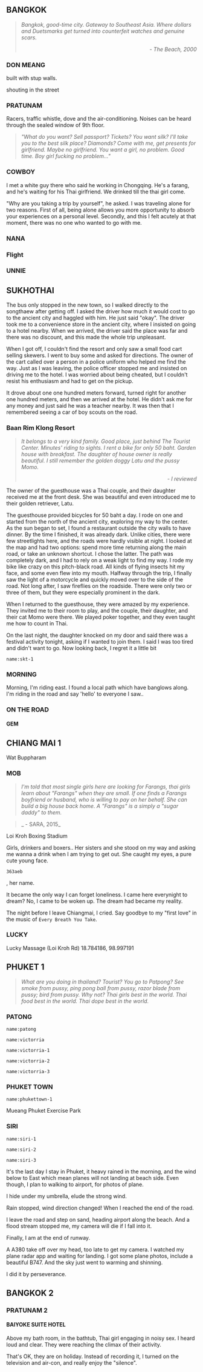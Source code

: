 ## BANGKOK

> _Bangkok, good-time city. Gateway to Southeast Asia. Where dollars and Duetsmarks get turned into counterfeit watches and genuine scars._
> <div style="text-align: right"><em>- The Beach, 2000</em></div>

### DON MEANG

<a-flight flight="FD2557" departure="CKG" departure-time="2013-10-08 11:10" destination="DMK" arrive-time="2013-10-08 13:20"></a-flight>

<a-map driving="13.9181208,100.6009837,A1 Bus|13.802285,100.5545711,Mo Chit"></a-map>

built with stup walls.

shouting in the street

### PRATUNAM

<a-hotel name="Baiyoke Suite Hotel" date="2013-10-09" nights="3" points="13.7530194,100.5373002"></a-hotel>

Racers, traffic whistle, dove and the air-conditioning.
Noises can be heard through the sealed window of 9th floor.

> _"What do you want? Sell passport? Tickets? You want silk? I'll take you to the best silk place? Diamonds? Come with me, get presents for girlfriend. Maybe no girlfriend. You want a girl, no problem. Good time. Boy girl fucking no problem..."_

### COWBOY

I met a white guy there who said he working in Chongqing. He's a farang, and he's waiting for his Thai girlfriend.
We drinked till the thai girl come.

"Why are you taking a trip by yourself", he asked.
I was traveling alone for two reasons. First of all, being alone allows you more opportunity to absorb your experiences on a personal level. Secondly, and this I felt acutely at that moment, there was no one who wanted to go with me.

### NANA

### Flight


<a-map walking="13.7284643,100.5339654,Sala Daeng|13.7275959,100.5336985,Flight Experience"></a-map>

### UNNIE

<a-map walking="13.7377986,100.5171146,Hua Lamphong|13.7408755,100.5175149,.|13.7423625,100.5064562,China Town"></a-map>

<a-secret name="unnie"></a-secret>

<a-secret name="body2body"></a-secret>

## SUKHOTHAI

<a-map driving="13.813143,100.548074,Mo Chit Bus Station|17.014624,99.812901,Sukhothai Bus Terminal"></a-map>

The bus only stopped in the new town, so I walked directly to the songthaew after getting off. I asked the driver how much it would cost to go to the ancient city and haggled with him. He just said "okay". The driver took me to a convenience store in the ancient city, where I insisted on going to a hotel nearby. When we arrived, the driver said the place was far and there was no discount, and this made the whole trip unpleasant.

When I got off, I couldn't find the resort and only saw a small food cart selling skewers. I went to buy some and asked for directions. The owner of the cart called over a person in a police uniform who helped me find the way. Just as I was leaving, the police officer stopped me and insisted on driving me to the hotel. I was worried about being cheated, but I couldn't resist his enthusiasm and had to get on the pickup.

It drove about one one hundred meters forward, turned right for another one hundred meters, and then we arrived at the hotel. He didn't ask me for any money and just said he was a teacher nearby. It was then that I remembered seeing a car of boy scouts on the road.







<a-map driving="17.030496,99.702936,Tourist Information Center|17.032004,99.702915|17.031670,99.706329,Baan Rim Klong Resort"></a-map>

### Baan Rim Klong Resort

> _It belongs to a very kind family._
> _Good place, just behind The Tourist Center._
> _Minutes' riding to sights._
> _I rent a bike for only 50 baht._
> _Garden house with breakfast._
> _The daughter of house owner is really beautiful._
> _I still remember the golden doggy Latu and the pussy Momo._
> <div style="text-align: right"><em>- I reviewed</em></div>

<a-hotel name="Baan Rim Klong Resort" date="2013-10-12" nights="2" points="17.031670,99.706329"></a-hotel>

The owner of the guesthouse was a Thai couple, and their daughter received me at the front desk. She was beautiful and even introduced me to their golden retriever, Latu.

The guesthouse provided bicycles for 50 baht a day. I rode on one and started from the north of the ancient city, exploring my way to the center. As the sun began to set, I found a restaurant outside the city walls to have dinner. By the time I finished, it was already dark. Unlike cities, there were few streetlights here, and the roads were hardly visible at night. I looked at the map and had two options: spend more time returning along the main road, or take an unknown shortcut. I chose the latter. The path was completely dark, and I had to rely on a weak light to find my way. I rode my bike like crazy on this pitch-black road. All kinds of flying insects hit my face, and some even flew into my mouth. Halfway through the trip, I finally saw the light of a motorcycle and quickly moved over to the side of the road. Not long after, I saw fireflies on the roadside. There were only two or three of them, but they were especially prominent in the dark.

When I returned to the guesthouse, they were amazed by my experience. They invited me to their room to play, and the couple, their daughter, and their cat Momo were there. We played poker together, and they even taught me how to count in Thai.

On the last night, the daughter knocked on my door and said there was a festival activity tonight, asking if I wanted to join them. I said I was too tired and didn't want to go. Now looking back, I regret it a little bit

<a-map walking="17.022397,99.687335,Restaurant|17.031913,99.702393,Fireflies|17.031670,99.706329,Baan Rim Klong Resort"></a-map>

```<a-img>
name:skt-1
```

### MORNING

Morning, I'm riding east.
I found a local path which have banglows along.
I'm riding in the road and say 'hello' to everyone I saw..

<a-map walking="17.031670,99.706329,Baan Rim Klong Resort|17.0247242,99.7038567,North Gate|17.018468,99.710928,7-Eleven"></a-map>

### ON THE ROAD

<a-map driving="17.018732,99.712043,Wintour Bus Station|18.799716,99.017627,Chiang Mai Bus Terminal 3"></a-map>

#### GEM

## CHIANG MAI 1

<a-map walking="18.7964248,98.9940416,Royal Panerai Hotel|18.799951020249672,98.99499109404816|18.799282633655636,98.99798262641798|18.796672396049598,98.99682391219142|18.794726140240503,98.99898564451506|18.794685513174347,98.9964965546485|18.792156459649465,98.9976552688751|18.791294906412276,99.00110060396615|18.789749252874948,98.99644291037642|18.789984231751554,98.99322927281824,Baan klang vieng Tour|18.7964248,98.9940416,Royal Panerai Hotel"></a-map>

<a-map points="18.7879872,98.9983752,16"></a-map>

Wat Buppharam

### MOB

<a-hotel name="Tapae Place Hotel" date="2013-10-17" points="18.7878819,98.9973679"></a-hotel>

<a-hotel name="Star Hotel Chiang Mai" date="2013-10-18" points="18.7828211,98.999133"></a-hotel>

> _I'm told that most single girls here are looking for Farangs,
thai girls learn about "Farangs" when they are small.
If one finds a Farangs boyfriend or husband, who is willing to pay on her behalf.
She can build a big house back home. A "Farangs" is a simply a "sugar daddy" to them._

> _ - SARA, 2015_

<a-map points="18.7840584,98.9978128,16"></a-map>

Loi Kroh Boxing Stadium

Girls, drinkers and boxers..
Her sisters and she stood on my way and asking me wanna a drink when I am trying to get out.
She caught my eyes, a pure cute young face.

```secret
363aeb
```
, her name.

<a-gallery :img="[{name:'mob-1.jpg',dir:'privacy'},{name:'mob-2.jpg',dir:'privacy'},{name:'mob-3.jpg',dir:'privacy'}]"></a-gallery>

It became the only way I can forget loneliness.
I came here everynight to dream? No, I came to be woken up.
The dream had became my reality.

The night before I leave Chiangmai, I cried.
Say goodbye to my "first love" in the music of `Every Breath You Take`.

### LUCKY

Lucky Massage (Loi Kroh Rd)
18.784186, 98.997191

<a-flight flight="FD3162" departure="CNX" departure-time="2013-10-19 13:10" destination="HKT" arrive-time="2013-10-19 15:15"></a-flight>

## PHUKET 1

> _What are you doing in thailand? Tourist? You go to Patpong? See smoke from pussy, ping pong ball from pussy, razor blade from pussy; bird from pussy. Why not? Thai girls best in the world. Thai food best in the world. Thai dope best in the world._

### PATONG

<a-hotel name="Royal Crown Hotel & Palm Spa resort" date="2013-10-19" nights="1" points="7.893803,98.305505"></a-hotel>

<a-hotel name="I Dee Hotel" points="7.8818396,98.2929051"></a-hotel>

```<a-img>
name:patong
```

```<a-img>
name:victorria
```

```<a-img>
name:victorria-1
```

```<a-img>
name:victorria-2
```

```<a-img>
name:victorria-3
```

### PHUKET TOWN

<a-map driving="7.8877042,98.2913469, Patong Bus Station|7.8832076,98.3852828, Phuket Town Bus Terminal"></a-map>

```<a-img>
name:phukettown-1
```

Mueang Phuket Exercise Park

<a-map walking="7.8874035,98.3829377,Pattra Mansion by AKSARA Collection|7.892255,98.3807599,Tunk-ka Cafe"></a-map>

<a-map walking="7.8874035,98.3829377,Pattra Mansion by AKSARA Collection|7.87568737416754,98.38951519014194|7.876813902286469,98.39347413041617|7.8677293941849165,98.39725386383,Saphan Hin"></a-map>

### SIRI

<a-hotel name="Chill House Nai Yang" date="2013-10-27" nights="2" points="8.0920261,98.3019226"></a-hotel>

```<a-img>
name:siri-1
```

```<a-img>
name:siri-2
```

```<a-img>
name:siri-3
```

It's the last day I stay in Phuket, it heavy rained in the morning,
and the wind below to East which mean planes will not landing at beach side.
Even though, I plan to walking to airport, for photos of plane.

I hide under my umbrella, elude the strong wind.

Rain stopped, wind direction changed! When I reached the end of the road.

I leave the road and step on sand, heading airport along the beach.
And a flood stream stopped me, my camera will die if I fall into it.

<a-map walking="8.0920261,98.3019226,Chill House Nai Yang|8.092496,98.299101|8.101805,98.299957,↑walking alone beach" points="8.111834,98.302161"></a-map>

Finally, I am at the end of runway.

A A380 take off over my head, too late to get my camera.
I watched my plane radar app and waiting for landing.
I got some plane photos, include a beautiful B747.
And the sky just went to warming and shinning.

I did it by perseverance.

<a-flight flight="FD3020" departure="HKT" departure-time="2013-10-29 08:00" destination="DMK" arrive-time="2013-10-29 09:25"></a-flight>

## BANGKOK 2

### PRATUNAM 2

#### BAIYOKE SUITE HOTEL

<a-hotel name="Baiyoke Suite Hotel" date="2013-10-29" nights="2" points="13.7530194,100.5373002"></a-hotel>

Above my bath room, in the bathtub, Thai girl engaging in noisy sex. I heard loud and clear.
They were reaching the climax of their activity.

That's OK, they are on holiday.
Instead of recording it, I turned on the television and air-con, and really enjoy the "silence".

<a-map walking="13.7530194,100.5394889,Baiyoke Suite Hotel|13.7519761,100.531616,Ratchathewi"></a-map>

<a-flight flight="FD2550" departure="DMK" departure-time="2013-10-31 06:20" destination="CKG" arrive-time="2013-10-31 10:20"></a-flight>
